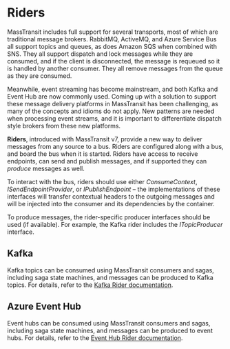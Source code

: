 # Riders

MassTransit includes full support for several transports, most of which are traditional message brokers. RabbitMQ, ActiveMQ, and Azure Service Bus all support topics and queues, as does Amazon SQS when combined with SNS. They all support dispatch and lock messages while they are consumed, and if the client is disconnected, the message is requeued so it is handled by another consumer. They all remove messages from the queue as they are consumed.

Meanwhile, event streaming has become mainstream, and both Kafka and Event Hub are now commonly used. Coming up with a solution to support these message delivery platforms in MassTransit has been challenging, as many of the concepts and idioms do not apply. New patterns are needed when processing event streams, and it is important to differentiate dispatch style brokers from these new platforms.

**Riders**, introduced with MassTransit v7, provide a new way to deliver messages from any source to a bus. Riders are configured along with a bus, and board the bus when it is started. Riders have access to receive endpoints, can send and publish messages, and if supported they can _produce_ messages as well.

To interact with the bus, riders should use either _ConsumeContext_, _ISendEndpointProvider_, or _IPublishEndpoint_ – the implementations of these interfaces will transfer contextual headers to the outgoing messages and will be injected into the consumer and its dependencies by the container.

To produce messages, the rider-specific producer interfaces should be used (if available). For example, the Kafka rider includes the _ITopicProducer_ interface.

## Kafka

Kafka topics can be consumed using MassTransit consumers and sagas, including saga state machines, and messages can be produced to Kafka topics. For details, refer to the [Kafka Rider documentation](/usage/riders/kafka).

## Azure Event Hub

Event hubs can be consumed using MassTransit consumers and sagas, including saga state machines, and messages can be produced to event hubs. For details, refer to the [Event Hub Rider documentation](/usage/riders/eventhub).